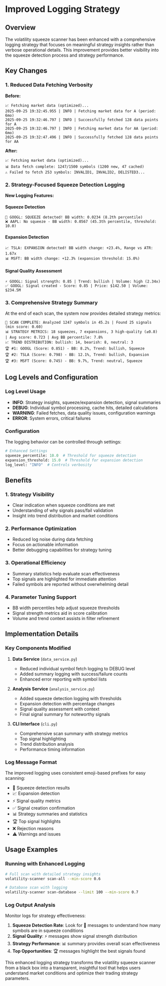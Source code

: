 # Improved Logging Strategy

## Overview

The volatility squeeze scanner has been enhanced with a comprehensive logging strategy that focuses on meaningful strategy insights rather than verbose operational details. This improvement provides better visibility into the squeeze detection process and strategy performance.

## Key Changes

### 1. Reduced Data Fetching Verbosity

**Before:**
```
📈 Fetching market data (optimized)...
2025-09-25 19:32:45.955 | INFO | Fetching market data for A (period: 6mo)
2025-09-25 19:32:46.797 | INFO | Successfully fetched 128 data points for A
2025-09-25 19:32:46.797 | INFO | Fetching market data for AA (period: 6mo)
2025-09-25 19:32:47.496 | INFO | Successfully fetched 128 data points for AA
```

**After:**
```
📈 Fetching market data (optimized)...
📊 Data fetch complete: 1247/1500 symbols (1200 new, 47 cached)
⚠️ Failed to fetch 253 symbols: INVALID1, INVALID2, DELISTED3...
```

### 2. Strategy-Focused Squeeze Detection Logging

**New Logging Features:**

#### Squeeze Detection
```
🎯 GOOGL: SQUEEZE detected! BB width: 0.0234 (8.2th percentile)
❌ AAPL: No squeeze - BB width: 0.0567 (45.3th percentile, threshold: 10.0)
```

#### Expansion Detection
```
📈 TSLA: EXPANSION detected! BB width change: +23.4%, Range vs ATR: 1.67x
📊 MSFT: BB width change: +12.3% (expansion threshold: 15.0%)
```

#### Signal Quality Assessment
```
⚡ GOOGL: Signal strength: 0.85 | Trend: bullish | Volume: high (2.34x)
✅ GOOGL: Signal created - Score: 0.85 | Price: $142.50 | Volume: $234.5M
```

### 3. Comprehensive Strategy Summary

At the end of each scan, the system now provides detailed strategy metrics:

```
🎯 SCAN COMPLETE: Analyzed 1247 symbols in 45.2s | Found 25 signals (min score: 0.60)
📊 STRATEGY METRICS: 18 squeezes, 7 expansions, 3 high-quality (≥0.8) | Avg score: 0.723 | Avg BB percentile: 7.8%
📈 TREND DISTRIBUTION: bullish: 14, bearish: 8, neutral: 3
🏆 #1: GOOGL (Score: 0.851) - BB: 8.2%, Trend: bullish, Squeeze
🏆 #2: TSLA (Score: 0.798) - BB: 12.1%, Trend: bullish, Expansion
🏆 #3: MSFT (Score: 0.745) - BB: 9.7%, Trend: neutral, Squeeze
```

## Log Levels and Configuration

### Log Level Usage

- **INFO**: Strategy insights, squeeze/expansion detection, signal summaries
- **DEBUG**: Individual symbol processing, cache hits, detailed calculations
- **WARNING**: Failed fetches, data quality issues, configuration warnings
- **ERROR**: System errors, critical failures

### Configuration

The logging behavior can be controlled through settings:

```python
# Enhanced Settings
squeeze_percentile: 10.0  # Threshold for squeeze detection
expansion_threshold: 15.0  # Threshold for expansion detection
log_level: "INFO"  # Controls verbosity
```

## Benefits

### 1. **Strategy Visibility**
- Clear indication when squeeze conditions are met
- Understanding of why signals pass/fail validation
- Insight into trend distribution and market conditions

### 2. **Performance Optimization**
- Reduced log noise during data fetching
- Focus on actionable information
- Better debugging capabilities for strategy tuning

### 3. **Operational Efficiency**
- Summary statistics help evaluate scan effectiveness
- Top signals are highlighted for immediate attention
- Failed symbols are reported without overwhelming detail

### 4. **Parameter Tuning Support**
- BB width percentiles help adjust squeeze thresholds
- Signal strength metrics aid in score calibration
- Volume and trend context assists in filter refinement

## Implementation Details

### Key Components Modified

1. **Data Service** (`data_service.py`)
   - Reduced individual symbol fetch logging to DEBUG level
   - Added summary logging with success/failure counts
   - Enhanced error reporting with symbol lists

2. **Analysis Service** (`analysis_service.py`)
   - Added squeeze detection logging with thresholds
   - Expansion detection with percentage changes
   - Signal quality assessment with context
   - Final signal summary for noteworthy signals

3. **CLI Interface** (`cli.py`)
   - Comprehensive scan summary with strategy metrics
   - Top signal highlighting
   - Trend distribution analysis
   - Performance timing information

### Log Message Format

The improved logging uses consistent emoji-based prefixes for easy scanning:

- 🎯 Squeeze detection results
- 📈 Expansion detection
- ⚡ Signal quality metrics  
- ✅ Signal creation confirmation
- 📊 Strategy summaries and statistics
- 🏆 Top signal highlights
- ❌ Rejection reasons
- ⚠️ Warnings and issues

## Usage Examples

### Running with Enhanced Logging

```bash
# Full scan with detailed strategy insights
volatility-scanner scan-all --min-score 0.6

# Database scan with logging
volatility-scanner scan-database --limit 100 --min-score 0.7
```

### Log Output Analysis

Monitor logs for strategy effectiveness:

1. **Squeeze Detection Rate**: Look for 🎯 messages to understand how many symbols are in squeeze conditions
2. **Signal Quality**: ⚡ messages show signal strength distribution
3. **Strategy Performance**: 📊 summary provides overall scan effectiveness
4. **Top Opportunities**: 🏆 messages highlight the best signals found

This enhanced logging strategy transforms the volatility squeeze scanner from a black box into a transparent, insightful tool that helps users understand market conditions and optimize their trading strategy parameters.
